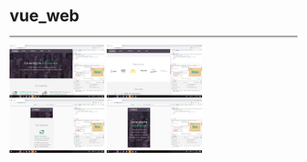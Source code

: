 # vue_web
 
------------
<img src="/screenshot/web_1.png" width="33%" height="33%" />
<img src="/screenshot/web_2.png" width="33%" height="33%" />
<img src="/screenshot/mobile_1.png" width="33%" height="33%" />
<img src="/screenshot/mobile_2.png" width="33%" height="33%" />